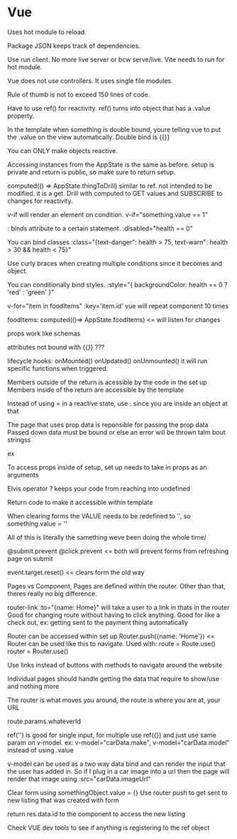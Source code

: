 # Vue

Uses hot module to reload.

Package JSON keeps track of dependencies.

Use run client. No more live server or bcw serve/live. 
Vite needs to run for hot module.

Vue does not use controllers. It uses single file modules.

Rule of thumb is not to exceed 150 lines of code.

Have to use ref() for reactivity. ref() turns into object that has a .value property.

In the template when something is double bound, youre telling vue to put the .value on the view automatically. Double bind is {{}}

You can ONLY make objects reactive.

Accessing instances from the AppState is the same as before.
setup is private and return is public, so make sure to return setup.

computed(() => AppState.thingToDrill) similar to ref. not intended to be modified. it is a get. 
Drill with computed to GET values and SUBSCRIBE to changes for reactivity.

v-if will render an element on condition. v-if="something.value == 1"

: binds attribute to a certain statement. :disabled="health == 0"

You can bind classes 
        :class="{text-danger": health > 75,
        text-warn": health > 30 && health < 75}"

Use curly braces when creating multiple conditions since it becomes and object.

You can conditionally bind styles. 
:style="{
    backgroundColor: health == 0 ? 'red' : 'green'
}"

v-for="item in foodItems" :key='item.id' vue will repeat component 10 times

foodItems: computed(()=> AppState.foodItems) <= will listen for changes

props work like schemas

attributes not bound with {{}} ???

lifecycle hooks:
onMounted()
onUpdated()
onUnmounted()
it will run specific functions when triggered.

Members outside of the return is acessible by the code in the set up
Members inside of the return are accessible by the template

Instead of using = in a reactive state, use : since you are inside an object at that 

The page that uses prop data is reponsible for passing the prop data
Passed down data must be bound or else an error will be thrown talm bout stringss

ex <MovieCard :move="Movie"/>

To access props inside of setup, set up needs to take in props as an arguments

Elvis operator ? keeps your code from reaching into undefined

Return code to make it accessible within template

When clearing forms the VALUE needs to be redefined to '', so something.value = ''

All of this is literally the samething weve been doing the whole time/

@submit.prevent
@click.prevent    <= both will prevent forms from refreshing page on submit

event.target.reset() <= clears form the old way

Pages vs Component, Pages are defined within the router. Other than that, theres really no big difference.

router-link :to="{name: Home}" will take a user to a link in thats in the router
Good for changing route without having to click anything. Good for like a check out, ex: getting sent to the payment thing automatically

Router can be accessed within set up
Router.push({name: 'Home'}) <= Router can be used like this to navigate. 
Used with: route = Route.use()     router = Router.use()

Use links instead of buttons with methods to navigate around the website

Individual pages should handle getting the data that require to show/use and nothing more

The router is what moves you around, the route is where you are at, your URL

route.params.whateverId

ref('') is good for single input, for multiple use ref({}) and just use same param on v-model. ex: v-model="carData.make", v-model="carData.model" instead of using .value

v-model can be used as a two way data bind and can render the input that the user has added in. So if I plug in a car image into a url then the page will render that image using :src="carData.imageUrl"

Clear form using somethingObject.value = {}
Use router push to get sent to new listing that was created with form

return res.data.id to the component to access the new listing

Check VUE dev tools to see if anything is registering to the ref object





